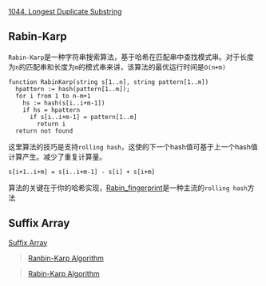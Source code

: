 [1044. Longest Duplicate Substring](https://leetcode.com/problems/longest-duplicate-substring/description/)


## Rabin-Karp


`Rabin-Karp`是一种字符串搜索算法，基于哈希在匹配串中查找模式串。对于长度为`n`的匹配串和长度为`m`的模式串来讲，该算法的最优运行时间是`O(n+m)`



```
function RabinKarp(string s[1..n], string pattern[1..m])
  hpattern := hash(pattern[1..m]);
  for i from 1 to n-m+1
    hs := hash(s[i..i+m-1])
    if hs = hpattern
      if s[i..i+m-1] = pattern[1..m]
        return i
  return not found
```

这里算法的技巧是支持`rolling hash`，这使的下一个hash值可基于上一个hash值计算产生。减少了重复计算量。

```
s[i+1..i+m] = s[i..i+m-1] - s[i] + s[i+m]
```


算法的关键在于你的哈希实现，[Rabin_fingerprint](https://en.wikipedia.org/wiki/Rabin_fingerprint)是一种主流的`rolling hash`方法


## Suffix Array
[Suffix Array](https://www.geeksforgeeks.org/%C2%AD%C2%ADkasais-algorithm-for-construction-of-lcp-array-from-suffix-array/)

> [Ranbin-Karp Algorithm](https://www.geeksforgeeks.org/rabin-karp-algorithm-for-pattern-searching/)

> [Rabin-Karp Algorithm](https://en.wikipedia.org/wiki/Rabin%E2%80%93Karp_algorithm)